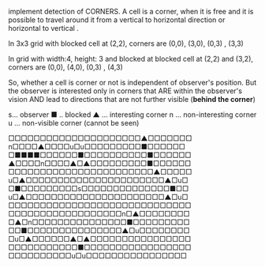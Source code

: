 implement detection of CORNERS. A cell is a corner, when it is free and  it is
possible to travel around it from a vertical to horizontal direction or horizontal to vertical .

In 3x3 grid with blocked cell at (2,2), corners are (0,0), (3,0), (0,3) , (3,3)

In grid  with width:4, height: 3 and blocked at blocked cell at (2,2) and (3,2),
corners are (0,0), (4,0), (0,3) , (4,3)

So, whether a cell is corner or not is independent of observer's position.
But the observer is interested only in corners that  ARE within the observer's vision AND
lead to directions that are not further visible (**behind the corner**)

s... observer
■ .. blocked
▲ ... interesting corner
n ... non-interesting corner
u ... non-visible corner (cannot be seen)


□□□□□□□□□□□□□□□□□□□□□▲□□□□□□□
n□□□□▲□□□□u□u□□□□□□□□□■□□□□□□
□■■■■□□□□□□■□□□□□□□□□□■□□□□□□
▲□□□□n□□□□▲□▲□□□□□□□□□■□□□□□□
□□□□□□□□□□□□□□□□□□□□□□□▲□□□□□
u□▲□□□□□□□□□□□□□□□□□□□□□□▲□u□
□■□□□□□□□□□s□□□□□□□□□□□□□□■□□
u□▲□□□□□□□□□□□□□□□□□□□□□□▲□u□
□□□□□□□□□□□□□□□□□□□□□□□□□□□□□
□□□□□□□□□□□□□□□□□□n□▲□□□□□□□□
□▲□n□□□□□□□□□□□□□□□■□□□□□□□□□
□□■□□□□□□□□□□□□□□□▲□u□□□□□□□□
□u□▲□□□□□□▲□▲□□□□□□□□□□□□□□□□
□□□□□□□□□□□■□□□□□□□□□□□□□□□□□
□□□□□□□□□□u□u□□□□□□□□□□□□□□□□
